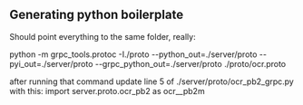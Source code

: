 ## Generating python boilerplate

Should point everything to the same folder, really:

python -m grpc_tools.protoc -I./proto --python_out=./server/proto --pyi_out=./server/proto --grpc_python_out=./server/proto ./proto/ocr.proto

after running that command update line 5 of ./server/proto/ocr_pb2_grpc.py
with this: import server.proto.ocr_pb2 as ocr__pb2m